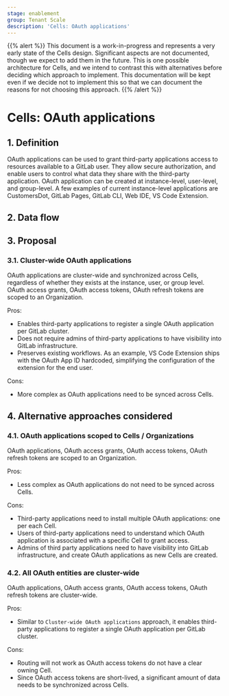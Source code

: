 ```yaml
---
stage: enablement
group: Tenant Scale
description: 'Cells: OAuth applications'
---
```


<!-- vale gitlab.FutureTense = NO -->

{{% alert %}}
This document is a work-in-progress and represents a very early state of the
Cells design. Significant aspects are not documented, though we expect to add
them in the future. This is one possible architecture for Cells, and we intend to
contrast this with alternatives before deciding which approach to implement.
This documentation will be kept even if we decide not to implement this so that
we can document the reasons for not choosing this approach.
{{% /alert %}}

# Cells: OAuth applications

## 1. Definition

OAuth applications can be used to grant third-party applications access to resources available to a GitLab user.
They allow secure authorization, and enable users to control what data they share with the third-party application.
OAuth application can be created at instance-level, user-level, and group-level.
A few examples of current instance-level applications are CustomersDot, GitLab Pages, GitLab CLI, Web IDE, VS Code Extension.

## 2. Data flow

## 3. Proposal

### 3.1. Cluster-wide OAuth applications

OAuth applications are cluster-wide and synchronized across Cells, regardless of whether they exists at the instance, user, or group level.
OAuth access grants, OAuth access tokens, OAuth refresh tokens are scoped to an Organization.

Pros:

- Enables third-party applications to register a single OAuth application per GitLab cluster.
- Does not require admins of third-party applications to have visibility into GitLab infrastructure.
- Preserves existing workflows. As an example, VS Code Extension ships with the OAuth App ID hardcoded, simplifying the configuration of the extension for the end user.

Cons:

- More complex as OAuth applications need to be synced across Cells.

## 4. Alternative approaches considered

### 4.1. OAuth applications scoped to Cells / Organizations

OAuth applications, OAuth access grants, OAuth access tokens, OAuth refresh tokens are scoped to an Organization.

Pros:

- Less complex as OAuth applications do not need to be synced across Cells.

Cons:

- Third-party applications need to install multiple OAuth applications: one per each Cell.
- Users of third-party applications need to understand which OAuth application is associated with a specific Cell to grant access.
- Admins of third party applications need to have visibility into GitLab infrastructure, and create OAuth applications as new Cells are created.

### 4.2. All OAuth entities are cluster-wide

OAuth applications, OAuth access grants, OAuth access tokens, OAuth refresh tokens are cluster-wide.

Pros:

- Similar to `Cluster-wide OAuth applications` approach, it enables third-party applications to register a single OAuth application per GitLab cluster.

Cons:

- Routing will not work as OAuth access tokens do not have a clear owning Cell.
- Since OAuth access tokens are short-lived, a significant amount of data needs to be synchronized across Cells.
